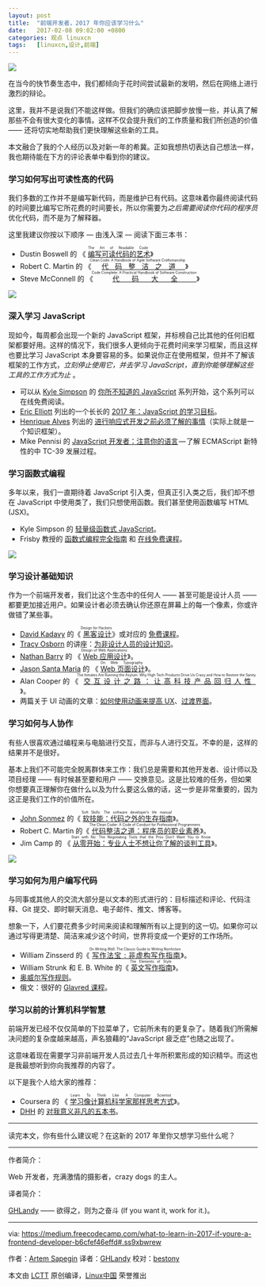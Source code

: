 ```yaml
---
layout: post
title:	"前端开发者，2017 年你应该学习什么"
date:	2017-02-08 09:02:00 +0800 
categories:	观点 linuxcn 
tags:	[linuxcn,设计,前端]
---
```



![](/Asserts/Images//attachment/album/201702/08/090049y9y99imzi9w9cyld.jpeg)


在当今的快节奏生态中，我们都倾向于花时间尝试最新的发明，然后在网络上进行激烈的辩论。


这里，我并不是说我们不能这样做。但我们的确应该把脚步放慢一些，并认真了解那些不会有很大变化的事情。这样不仅会提升我们的工作质量和我们所创造的价值 —— 还将切实地帮助我们更快理解这些新的工具。


本文融合了我的个人经历以及对新一年的希冀。正如我想热切表达自己想法一样，我也期待能在下方的评论表单中看到你的建议。


### 学习如何写出可读性高的代码


我们多数的工作并不是编写新代码，而是维护已有代码。这意味着你最终阅读代码的时间要比编写它所花费的时间要长，所以你需要为*之后需要阅读你代码的程序员*优化代码，而不是为了解释器。


这里我建议你按以下顺序 — 由浅入深 — 阅读下面三本书：


* Dustin Boswell 的 《<ruby> <a href="https://www.amazon.com/gp/product/0596802293/">  编写可读代码的艺术 </a> <rp>  （ </rp> <rt>  The Art of Readable Code </rt> <rp>  ） </rp></ruby>》
* Robert C. Martin 的 《<ruby> <a href="https://www.amazon.com/Clean-Code-Handbook-Software-Craftsmanship/dp/0132350882/">  代码整洁之道 </a> <rp>  （ </rp> <rt>  Clean Code: A Handbook of Agile Software Craftsmanship </rt> <rp>  ） </rp></ruby>》
* Steve McConnell 的 《<ruby> <a href="https://www.amazon.com/Code-Complete-Practical-Handbook-Construction/dp/0735619670/">  代码大全 </a> <rp>  （ </rp> <rt>  Code Complete: A Practical Handbook of Software Construction </rt> <rp>  ） </rp></ruby>》


![](/Asserts/Images//attachment/album/201702/08/090110m49qkzziwfgzbezj.jpeg)


### 深入学习 JavaScript


现如今，每周都会出现一个新的 JavaScript 框架，并标榜自己比其他的任何旧框架都要好用。这样的情况下，我们很多人更倾向于花费时间来学习框架，而且这样也要比学习 JavaScript 本身要容易的多。如果说你正在使用框架，但并不了解该框架的工作方式，*立刻停止使用它，并去学习 JavaScript，直到你能够理解这些工具的工作方式为止* 。


* 可以从 [Kyle Simpson](https://medium.com/u/5dccb9bb4625) 的 [你所不知道的 JavaScript](https://github.com/getify/You-Dont-Know-JS) 系列开始，这个系列可以在线免费阅读。
* [Eric Elliott](https://medium.com/u/c359511de780) 列出的一个长长的 [2017 年：JavaScript 的学习目标](https://medium.com/javascript-scene/top-javascript-frameworks-topics-to-learn-in-2017-700a397b711#.zhnbn4rvg)。
* [Henrique Alves](https://medium.com/u/b6c3841651ac) 列出的 [进行响应式开发之前必须了解的事情](http://alves.im/blog/before-dive-into-react.html)（实际上就是一个知识框架）。
* Mike Pennisi 的 [JavaScript 开发者：注意你的语言](https://bocoup.com/weblog/javascript-developers-watch-your-language) — 了解 ECMAScript 新特性的中 TC-39 发展过程。


### 学习函数式编程


多年以来，我们一直期待着 JavaScript 引入类，但真正引入类之后，我们却不想在 JavaScript 中使用类了，我们只想使用函数。我们甚至使用函数编写 HTML (JSX)。


* Kyle Simpson 的 [轻量级函数式 JavaScript](https://github.com/getify/Functional-Light-JS)。
* Frisby 教授的 [函数式编程完全指南](https://github.com/MostlyAdequate/mostly-adequate-guide) 和 [在线免费课程](https://egghead.io/courses/professor-frisby-introduces-composable-functional-javascript)。


![](/Asserts/Images//attachment/album/201702/08/090130vwwmxx761bbdwrrr.jpeg)


### 学习设计基础知识


作为一个前端开发者，我们比这个生态中的任何人 —— 甚至可能是设计人员 —— 都要更加接近用户。如果设计者必须去确认你还原在屏幕上的每一个像素，你或许做错了某些事。


* [David Kadavy](https://medium.com/u/5377a93ef640) 的《<ruby> <a href="https://www.amazon.com/Design-Hackers-Reverse-Engineering-Beauty-ebook/dp/B005J578EW">  黑客设计 </a> <rp>  （ </rp> <rt>  Design for Hackers </rt> <rp>  ） </rp></ruby>》或对应的 [免费课程](http://designforhackers.com/)。
* [Tracy Osborn](https://medium.com/u/e611097a5bd4) 的讲座：[为非设计人员的设计知识](https://youtu.be/ZbrzdMaumNk)。
* [Nathan Barry](https://medium.com/u/ac3090433602) 的 《<ruby> <a href="http://nathanbarry.com/webapps/">  Web 应用设计 </a> <rp>  （ </rp> <rt>  Design of Web Applications </rt> <rp>  ） </rp></ruby>》。
* [Jason Santa Maria](https://medium.com/u/8eddcb9e4ac4) 的 《<ruby> <a href="https://abookapart.com/products/on-web-typography">  Web 页面设计 </a> <rp>  （ </rp> <rt>  On Web Typography </rt> <rp>  ） </rp></ruby>》。
* Alan Cooper 的 《<ruby> <a href="https://www.amazon.com/Inmates-Are-Running-Asylum-Products-ebook/dp/B000OZ0N62/">  交互设计之路：让高科技产品回归人性 </a> <rp>  （ </rp> <rt>  The Inmates Are Running the Asylum: Why High Tech Products Drive Us Crazy and How to Restore the Sanity </rt> <rp>  ） </rp></ruby>》。
* 两篇关于 UI 动画的文章：[如何使用动画来提高 UX](http://babich.biz/how-to-use-animation-to-improve-ux/)、[过渡界面](https://medium.com/@pasql/transitional-interfaces-926eb80d64e3#.igcwawszz)。


### 学习如何与人协作


有些人很喜欢通过编程来与电脑进行交互，而非与人进行交互。不幸的是，这样的结果并不是很好。


基本上我们不可能完全脱离群体来工作：我们总是需要和其他开发者、设计师以及项目经理 —— 有时候甚至要和用户 —— 交换意见。这是比较难的任务，但如果你想要真正理解你在做什么以及为什么要这么做的话，这一步是非常重要的，因为这正是我们工作的价值所在。


* [John Sonmez](https://medium.com/u/56e8cba02b) 的《<ruby> <a href="https://www.amazon.com/Soft-Skills-software-developers-manual/dp/1617292397/">  软技能：代码之外的生存指南 </a> <rp>  （ </rp> <rt>  Soft Skills: The software developer’s life manual </rt> <rp>  ） </rp></ruby>》。
* Robert C. Martin 的《<ruby> <a href="https://www.amazon.com/Clean-Coder-Conduct-Professional-Programmers/dp/0137081073/">  代码整洁之道：程序员的职业素养 </a> <rp>  （ </rp> <rt>  The Clean Coder: A Code of Conduct for Professional Programmers </rt> <rp>  ） </rp></ruby>》。
* Jim Camp 的 《<ruby> <a href="https://www.amazon.com/Start-No-Negotiating-Tools-that-ebook/dp/B003EY7JEE/">  从零开始：专业人士不想让你了解的谈判工具 </a> <rp>  （ </rp> <rt>  Start with No: The Negotiating Tools that the Pros Don’t Want You to Know </rt> <rp>  ） </rp></ruby>》。


![](/Asserts/Images//attachment/album/201702/08/090152u00pcdprrz67trhr.jpeg)


### 学习如何为用户编写代码


与同事或其他人的交流大部分是以文本的形式进行的：目标描述和评论、代码注释、Git 提交、即时聊天消息、电子邮件、推文、博客等。


想象一下，人们要花费多少时间来阅读和理解所有以上提到的这一切。如果你可以通过写得更清楚、简洁来减少这个时间，世界将变成一个更好的工作场所。


* William Zinsserd 的《<ruby> <a href="https://www.amazon.com/gp/product/0060891548/">  写作法宝 : 非虚构写作指南 </a> <rp>  （ </rp> <rt>  On Writing Well: The Classic Guide to Writing Nonfiction </rt> <rp>  ） </rp></ruby>》。
* William Strunk 和 E. B. White 的《<ruby> <a href="https://www.amazon.com/Elements-Style-4th-William-Strunk/dp/0205313426/">  英文写作指南 </a> <rp>  （ </rp> <rt>  The Elements of Style </rt> <rp>  ） </rp></ruby>》。
* [奥威尔写作规则](http://www.economist.com/blogs/prospero/2013/07/george-orwell-writing)。
* 俄文：很好的 [Glavred 课程](http://maximilyahov.ru/glvrd-pro/)。


### 学习以前的计算机科学智慧


前端开发已经不仅仅简单的下拉菜单了，它前所未有的更复杂了。随着我们所需解决问题的复杂度越来越高，声名狼藉的“JavaScript 疲乏症”也随之出现了。


这意味着现在需要学习非前端开发人员过去几十年所积累形成的知识精华。而这也是我最想听到你向我推荐的内容了。


以下是我个人给大家的推荐：


* Coursera 的 《<ruby> <a href="https://www.coursera.org/specializations/algorithms">  学习像计算机科学家那样思考方式 </a> <rp>  （ </rp> <rt>  Learn To Think Like A Computer Scientist </rt> <rp>  ） </rp></ruby>》。
* [DHH](https://medium.com/u/54bcbf647830) 的 [对我意义非凡的五本书](https://signalvnoise.com/posts/3375-the-five-programming-books-that-meant-most-to-me)。




---


读完本文，你有些什么建议呢？在这新的 2017 年里你又想学习些什么呢？




---


作者简介：


Web 开发者，充满激情的摄影者，crazy dogs 的主人。


译者简介：


[GHLandy](http://GHLandy.com) —— 欲得之，则为之奋斗 (If you want it, work for it.)。




---


via: <https://medium.freecodecamp.com/what-to-learn-in-2017-if-youre-a-frontend-developer-b6cfef46effd#.ss9xbwrew>


作者：[Artem Sapegin](https://medium.freecodecamp.com/@sapegin) 译者：[GHLandy](https://github.com/GHLandy) 校对：[bestony](https://github.com/bestony)


本文由 [LCTT](https://github.com/LCTT/TranslateProject) 原创编译，[Linux中国](https://linux.cn/) 荣誉推出
